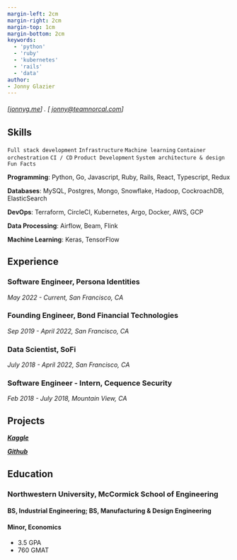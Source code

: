 ```yaml
---
margin-left: 2cm
margin-right: 2cm
margin-top: 1cm
margin-bottom: 2cm
keywords:
  - 'python'
  - 'ruby'
  - 'kubernetes'
  - 'rails'
  - 'data'
author:
- Jonny Glazier
---
```

###### [[jonnyg.me](https://jonnyg.me)] . [ jonny@teamnorcal.com]

## Skills

```Full stack development```
```Infrastructure```
```Machine learning```
```Container orchestration```
```CI / CD```
```Product Development```
```System architecture & design```
```Fun Facts```

**Programming**: Python, Go, Javascript, Ruby, Rails, React, Typescript, Redux

**Databases**: MySQL, Postgres, Mongo, Snowflake, Hadoop, CockroachDB, ElasticSearch

**DevOps**: Terraform, CircleCI, Kubernetes, Argo, Docker, AWS, GCP

**Data Processing**: Airflow, Beam, Flink

**Machine Learning**: Keras, TensorFlow

## Experience

### Software Engineer, Persona Identities
*May 2022 - Current, San Francisco, CA*

### Founding Engineer, Bond Financial Technologies
*Sep 2019 - April 2022, San Francisco, CA*

### Data Scientist, SoFi
*July 2018 - April 2022, San Francisco, CA*

### Software Engineer - Intern, Cequence Security
*Feb 2018 - July 2018, Mountain View, CA*


## Projects

**[*Kaggle*](http://kaggle.com/jglazier22)**

**[*Github*](http://github.io/jonnymandude)**

## Education

### Northwestern University, McCormick School of Engineering
#### BS, Industrial Engineering; BS, Manufacturing & Design Engineering
#### Minor, Economics

- 3.5 GPA
- 760 GMAT